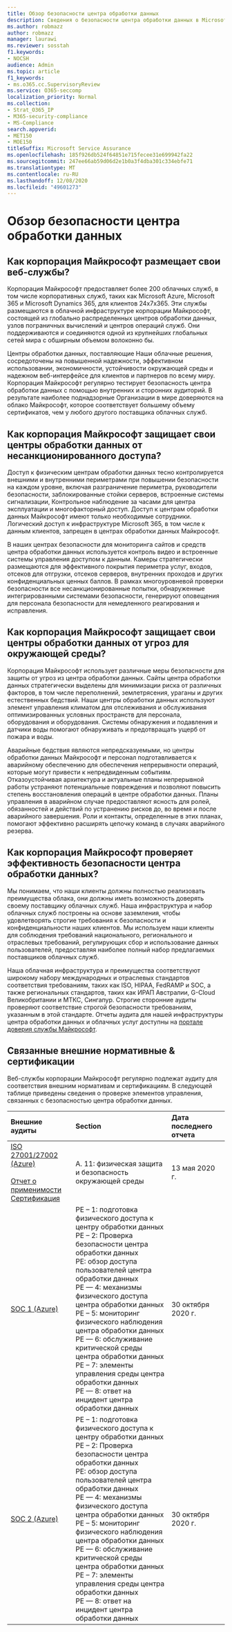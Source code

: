 ```yaml
---
title: Обзор безопасности центра обработки данных
description: Сведения о безопасности центра обработки данных в Microsoft 365
ms.author: robmazz
author: robmazz
manager: laurawi
ms.reviewer: sosstah
f1.keywords:
- NOCSH
audience: Admin
ms.topic: article
f1_keywords:
- ms.o365.cc.SupervisoryReview
ms.service: O365-seccomp
localization_priority: Normal
ms.collection:
- Strat_O365_IP
- M365-security-compliance
- MS-Compliance
search.appverid:
- MET150
- MOE150
titleSuffix: Microsoft Service Assurance
ms.openlocfilehash: 185f926db524f64851e715fecee31e699942fa22
ms.sourcegitcommit: 247ee66ab59d06d2e1b0a3f4dba301c334ebfe71
ms.translationtype: MT
ms.contentlocale: ru-RU
ms.lasthandoff: 12/08/2020
ms.locfileid: "49601273"
---
```

# <a name="datacenter-security-overview"></a>Обзор безопасности центра обработки данных

## <a name="how-does-microsoft-host-its-online-services"></a>Как корпорация Майкрософт размещает свои веб-службы?

Корпорация Майкрософт предоставляет более 200 облачных служб, в том числе корпоративных служб, таких как Microsoft Azure, Microsoft 365 и Microsoft Dynamics 365, для клиентов 24x7x365. Эти службы размещаются в облачной инфраструктуре корпорации Майкрософт, состоящей из глобально распределенных центров обработки данных, узлов пограничных вычислений и центров операций служб. Они поддерживаются и соединяются одной из крупнейших глобальных сетей мира с обширным объемом волоконно бы.

Центры обработки данных, поставляющие Наши облачные решения, сосредоточены на повышенной надежности, эффективном использовании, экономичности, устойчивости окружающей среды и надежном веб-интерфейсе для клиентов и партнеров по всему миру. Корпорация Майкрософт регулярно тестирует безопасность центра обработки данных с помощью внутренних и сторонних аудиторий. В результате наиболее поднадзорные Организации в мире доверяются на облако Майкрософт, которое соответствует большему объему сертификатов, чем у любого другого поставщика облачных служб.

## <a name="how-does-microsoft-protect-its-datacenters-from-unauthorized-access"></a>Как корпорация Майкрософт защищает свои центры обработки данных от несанкционированного доступа?

Доступ к физическим центрам обработки данных тесно контролируется внешними и внутренними периметрами при повышении безопасности на каждом уровне, включая разграничение периметра, руководители безопасности, заблокированные стойки серверов, встроенные системы сигнализации, Контрольное наблюдение за часами для центра эксплуатации и многофакторный доступ. Доступ к центрам обработки данных Майкрософт имеют только необходимые сотрудники. Логический доступ к инфраструктуре Microsoft 365, в том числе к данным клиентов, запрещен в центрах обработки данных Майкрософт.

В наших центрах безопасности для мониторинга сайтов и средств центра обработки данных используется контроль видео и встроенные системы управления доступом к данным. Камеры стратегически размещаются для эффективного покрытия периметра услуг, входов, отсеков для отгрузки, отсеков серверов, внутренних проходов и других конфиденциальных ценных баллов. В рамках многоуровневой проверки безопасности все несанкционированные попытки, обнаруженные интегрированными системами безопасности, генерируют оповещения для персонала безопасности для немедленного реагирования и исправления.

## <a name="how-does-microsoft-protect-its-datacenters-from-environmental-hazards"></a>Как корпорация Майкрософт защищает свои центры обработки данных от угроз для окружающей среды?

Корпорация Майкрософт использует различные меры безопасности для защиты от угроз из центра обработки данных. Сайты центра обработки данных стратегически выделены для минимизации риска от различных факторов, в том числе переполнений, землетрясения, ураганы и других естественных бедствий. Наши центры обработки данных используют элемент управления климатом для отслеживания и обслуживания оптимизированных условных пространств для персонала, оборудования и оборудования. Системы обнаружения и подавления и датчики воды помогают обнаруживать и предотвращать ущерб от пожара и воды.

Аварийные бедствия являются непредсказуемыми, но центры обработки данных Майкрософт и персонал подготавливается к аварийному обеспечению для обеспечения непрерывности операций, которые могут привести к непредвиденным событиям. Отказоустойчивая архитектура и актуальные планы непрерывной работы устраняют потенциальные повреждения и позволяют повысить степень восстановления операций в центре обработки данных. Планы управления в аварийном случае предоставляют ясность для ролей, обязанностей и действий по устранению рисков до, во время и после аварийного завершения. Роли и контакты, определенные в этих планах, помогают эффективно расширять цепочку команд в случаях аварийного резерва.

## <a name="how-does-microsoft-verify-the-effectiveness-of-datacenter-security"></a>Как корпорация Майкрософт проверяет эффективность безопасности центра обработки данных?

Мы понимаем, что наши клиенты должны полностью реализовать преимущества облака, они должны иметь возможность доверять своему поставщику облачных служб. Наша инфраструктура и набор облачных служб построены на основе заземления, чтобы удовлетворять строгие требования к безопасности и конфиденциальности наших клиентов. Мы используем наши клиенты для соблюдения требований национального, регионального и отраслевых требований, регулирующих сбор и использование данных пользователей, предоставляя наиболее полный набор предлагаемых поставщиков облачных служб.

Наша облачная инфраструктура и преимущества соответствуют широкому набору международных и отраслевых стандартов соответствия требованиям, таких как ISO, HIPAA, FedRAMP и SOC, а также региональных стандартов, таких как ИРАП Австралии, G-Cloud Великобритании и МТКС, Сингапур. Строгие сторонние аудиты проверяют соответствие строгой безопасности требованиям, указанным в этой стандарте. Отчеты аудита для нашей инфраструктуры центра обработки данных и облачных услуг доступны на [портале доверия службы Майкрософт](https://servicetrust.microsoft.com/).

## <a name="related-external-regulations--certifications"></a>Связанные внешние нормативные & сертификации

Веб-службы корпорации Майкрософт регулярно подлежат аудиту для соответствия внешним нормативам и сертификациям. В следующей таблице приведены сведения о проверке элементов управления, связанных с безопасностью центра обработки данных.

| **Внешние аудиты** | **Section** | **Дата последнего отчета** |
|:--------------------|:------------|:-----------------------|  
| [ISO 27001/27002 (Azure)](https://servicetrust.microsoft.com/ViewPage/MSComplianceGuideV3?command=Download&downloadType=Document&downloadId=3383676c-b365-4288-a3c0-086ed8d737e3&tab=7027ead0-3d6b-11e9-b9e1-290b1eb4cdeb&docTab=7027ead0-3d6b-11e9-b9e1-290b1eb4cdeb_ISO_Reports) <br><br> [Отчет о применимости](https://servicetrust.microsoft.com/ViewPage/MSComplianceGuideV3?command=Download&downloadType=Document&downloadId=00af6c3e-7f3e-4e0d-8b0e-79f45ef2cef1&tab=7027ead0-3d6b-11e9-b9e1-290b1eb4cdeb&docTab=7027ead0-3d6b-11e9-b9e1-290b1eb4cdeb_ISO_Reports) <br> [Сертификация](https://servicetrust.microsoft.com/ViewPage/MSComplianceGuideV3?command=Download&downloadType=Document&downloadId=4e5d7afb-2cee-4704-95cc-bb8c95a8e52a&tab=7027ead0-3d6b-11e9-b9e1-290b1eb4cdeb&docTab=7027ead0-3d6b-11e9-b9e1-290b1eb4cdeb_ISO_Reports) | A. 11: физическая защита и безопасность окружающей среды | 13 мая 2020 г. |
| [SOC 1 (Azure)](https://servicetrust.microsoft.com/ViewPage/MSComplianceGuideV3?command=Download&downloadType=Document&downloadId=66043614-5628-4e26-83be-057eb3bb026c&tab=7027ead0-3d6b-11e9-b9e1-290b1eb4cdeb&docTab=7027ead0-3d6b-11e9-b9e1-290b1eb4cdeb_SOC_%2F_SSAE_16_Reports) | PE – 1: подготовка физического доступа к центру обработки данных <br> PE – 2: Проверка безопасности центра обработки данных <br> PE: обзор доступа пользователей центра обработки данных <br> PE — 4: механизмы физического доступа центра обработки данных <br> PE – 5: мониторинг физического наблюдения центра обработки данных <br> PE — 6: обслуживание критической среды центра обработки данных <br> PE – 7: элементы управления среды центра обработки данных <br> PE — 8: ответ на инцидент центра обработки данных | 30 октября 2020 г. |
| [SOC 2 (Azure)](https://servicetrust.microsoft.com/ViewPage/MSComplianceGuideV3?command=Download&downloadType=Document&downloadId=ce5bfbea-3514-40ae-a8a6-3617106a0b56&tab=7027ead0-3d6b-11e9-b9e1-290b1eb4cdeb&docTab=7027ead0-3d6b-11e9-b9e1-290b1eb4cdeb_SOC_%2F_SSAE_16_Reports) | PE – 1: подготовка физического доступа к центру обработки данных <br> PE – 2: Проверка безопасности центра обработки данных <br> PE: обзор доступа пользователей центра обработки данных <br> PE — 4: механизмы физического доступа центра обработки данных <br> PE – 5: мониторинг физического наблюдения центра обработки данных <br> PE — 6: обслуживание критической среды центра обработки данных <br> PE – 7: элементы управления среды центра обработки данных <br> PE — 8: ответ на инцидент центра обработки данных | 30 октября 2020 г. |
